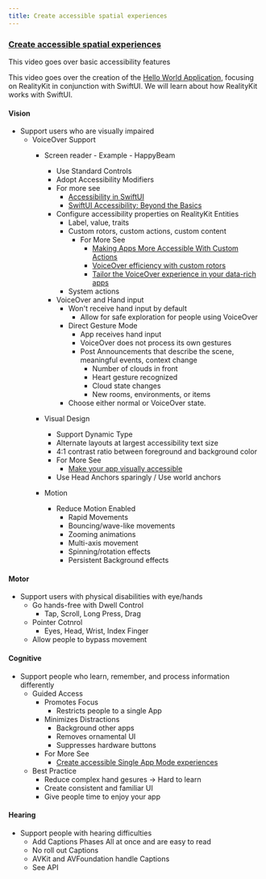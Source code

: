 ```yaml
---
title: Create accessible spatial experiences
---
```


### [Create accessible spatial experiences](https://developer.apple.com/videos/play/wwdc2023/10034/)

This video goes over basic accessibility features

This video goes over the creation of the [Hello World Application](https://developer.apple.com/documentation/visionos/world), focusing on RealityKit in conjunction with SwiftUI. We will learn about how RealityKit works with SwiftUI.


#### Vision
- Support users who are visually impaired
    - VoiceOver Support
        - Screen reader - Example - HappyBeam 
            - Use Standard Controls
            - Adopt Accessibility Modifiers
            - For more see
                - [Accessibility in SwiftUI](https://developer.apple.com/videos/play/wwdc2019/238)
                - [SwiftUI Accessibility: Beyond the Basics](https://developer.apple.com/videos/play/wwdc2021/10119)
            - Configure accessibility properties on RealityKit Entities
                - Label, value, traits
                - Custom rotors, custom actions, custom content
                    - For More See
                        - [Making Apps More Accessible With Custom Actions](https://developer.apple.com/videos/play/wwdc2019/250)
                        - [VoiceOver efficiency with custom rotors](https://developer.apple.com/videos/play/wwdc2020/10116)
                        - [Tailor the VoiceOver experience in your data-rich apps](https://developer.apple.com/videos/play/wwdc2021/10121)
                - System actions 
            - VoiceOver and Hand input
                - Won't receive hand input by default
                    - Allow for safe exploration for people using VoiceOver
                - Direct Gesture Mode
                    - App receives hand input
                    - VoiceOver does not process its own gestures
                    - Post Announcements that describe the scene, meaningful events, context change
                        - Number of clouds in front
                        - Heart gesture recognized
                        - Cloud state changes
                        - New rooms, environments, or items
                - Choose either normal or VoiceOver state.
                
        - Visual Design 
            - Support Dynamic Type
            - Alternate layouts at largest accessibility text size
            - 4:1 contrast ratio between foreground and background color
            - For More See
                - [Make your app visually accessible](https://developer.apple.com/videos/play/wwdc2020/10020)
            - Use Head Anchors sparingly / Use world anchors
        - Motion
            - Reduce Motion Enabled
                - Rapid Movements
                - Bouncing/wave-like movements
                - Zooming animations
                - Multi-axis movement
                - Spinning/rotation effects
                - Persistent Background effects

#### Motor
- Support users with physical disabilities with eye/hands
    - Go hands-free with Dwell Control
        - Tap, Scroll, Long Press, Drag
    - Pointer Cotnrol
        - Eyes, Head, Wrist, Index Finger
    - Allow people to bypass movement


#### Cognitive
- Support people who learn, remember, and process information differently
    - Guided Access
        - Promotes Focus
            - Restricts people to a single App
        - Minimizes Distractions
            - Background other apps
            - Removes ornamental UI
            - Suppresses hardware buttons
        - For More See
            - [Create accessible Single App Mode experiences](https://developer.apple.com/videos/play/wwdc2022/10152)
    - Best Practice
        - Reduce complex hand gesures -> Hard to learn
        - Create consistent and familiar UI
        - Give people time to enjoy your app

#### Hearing
- Support people with hearing difficulties
    - Add Captions Phases All at once and are easy to read 
    - No roll out Captions
    - AVKit and AVFoundation handle Captions
    - See API

